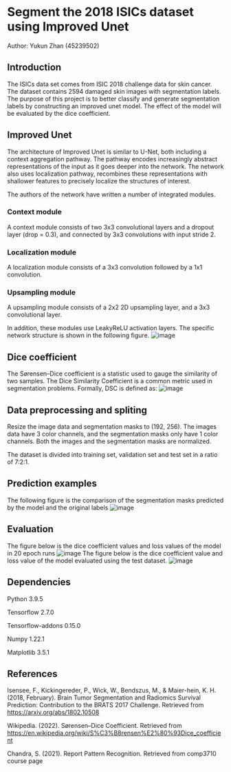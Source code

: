 Segment the 2018 ISICs dataset using Improved Unet 
======
Author: Yukun Zhan (45239502)

## Introduction
The ISICs data set comes from ISIC 2018 challenge data for skin cancer. The dataset contains 2594 damaged skin images with segmentation labels. The purpose of this project is to better classify and generate segmentation labels by constructing an improved unet model. The effect of the model will be evaluated by the dice coefficient.
## Improved Unet
The architecture of Improved Unet is similar to U-Net, both including a context aggregation pathway. The pathway encodes increasingly abstract representations of the input as it goes deeper into the network. The network also uses localization pathway, recombines these representations with shallower features to precisely localize the structures of interest. 

The authors of the network have written a number of integrated modules. 
### Context module
A context module consists of two 3x3 convolutional layers and a dropout layer (drop = 0.3), and connected by 3x3 convolutions with input stride 2. 
### Localization module
A localization module consists of a 3x3 convolution followed by a 1x1 convolution. 
### Upsampling module
A upsampling module consists of a 2x2 2D upsampling layer, and a 3x3 convolutional layer.

In addition, these modules use LeakyReLU activation layers. The specific network structure is shown in the following figure. 
![image](https://user-images.githubusercontent.com/79847033/150805413-e25a23de-05b6-453c-88ad-45777902b9d0.png)

## Dice coefficient
The Sørensen–Dice coefficient is a statistic used to gauge the similarity of two samples. The Dice Similarity Coefficient is a common metric used in segmentation problems. Formally, DSC is defined as: 
![image](https://user-images.githubusercontent.com/79847033/150813879-ed22e3f2-6719-41f2-baf7-cfcf80fb0dd6.png)
## Data preprocessing and spliting
Resize the image data and segmentation masks to (192, 256). The images data have 3 color channels, and the segmentation masks only have 1 color channels. Both the images and the segmentation masks are normalized. 

The dataset is divided into training set, validation set and test set in a ratio of 7:2:1.
## Prediction examples
The following figure is the comparison of the segmentation masks predicted by the model and the original labels
![image](https://user-images.githubusercontent.com/79847033/150814056-a30dba61-c078-43fa-bd07-06613a87eae9.png)

## Evaluation
The figure below is the dice coefficient values and loss values of the model in 20 epoch runs
![image](https://user-images.githubusercontent.com/79847033/150814174-589bb12a-e2c0-4671-aba5-b08048046212.png)
The figure below is the dice coefficient value and loss value of the model evaluated using the test dataset.
![image](https://user-images.githubusercontent.com/79847033/150814340-32525c02-3c40-454f-8ce7-55defaadea90.png)

## Dependencies
Python 3.9.5

Tensorflow 2.7.0

Tensorflow-addons 0.15.0

Numpy 1.22.1

Matplotlib 3.5.1
## References
Isensee, F., Kickingereder, P., Wick, W., Bendszus, M., & Maier-hein, K. H. (2018, February). Brain Tumor Segmentation and Radiomics Survival Prediction: Contribution to the BRATS 2017 Challenge. Retrieved from https://arxiv.org/abs/1802.10508

Wikipedia. (2022). Sørensen–Dice Coefficient. Retrieved from https://en.wikipedia.org/wiki/S%C3%B8rensen%E2%80%93Dice_coefficient

Chandra, S. (2021). Report Pattern Recognition. Retrieved from comp3710 course page
